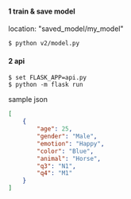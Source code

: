 #### 1 train & save model
location: "saved_model/my_model"

```shell
$ python v2/model.py
```

#### 2 api

```shell
$ set FLASK_APP=api.py
$ python -m flask run
```

sample json

```json
[
    {
        "age": 25,
        "gender": "Male",
        "emotion": "Happy",
        "color": "Blue",
        "animal": "Horse",
        "q3": "N1",
        "q4": "M1"
    }
]

```